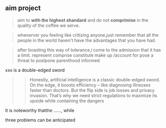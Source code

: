 ## aim project
> aim to **with the highest shandard** and do not **comprimise** in the quality of the coffee we serve.

> whenerver you feeling like critizing anyone,just remember that all the people in the world haven't have the advantages that you have had.

>after boasting this way of tolerance,i come to the admission that it has a limit.
represent
comprise
constitute
make up /account for
pose a threat to
postpone 
parenthood
informed


xxx  is a double-edged sword

>>Honestly, artificial intelligence is a classic double-edged sword.
On the edge, it boosts efficiency – like diagnosing illnesses faster than doctors. But the flip side is job losses and privacy invasion.
That’s why we need strict regulations to maximize its upside while containing the dangers

It is noteworthy thatthe ......, while

three problems can be anticipated